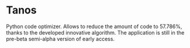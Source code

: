 # Tanos
Python code optimizer. Allows to reduce the amount of code to 57.786%, thanks to the developed innovative algorithm.
The application is still in the pre-beta semi-alpha version of early access.
